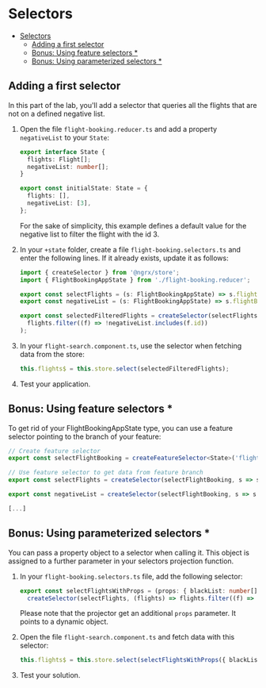 # Selectors

- [Selectors](#selectors)
  - [Adding a first selector](#adding-a-first-selector)
  - [Bonus: Using feature selectors \*](#bonus-using-feature-selectors-)
  - [Bonus: Using parameterized selectors \*](#bonus-using-parameterized-selectors-)

## Adding a first selector

In this part of the lab, you'll add a selector that queries all the flights that are not on a defined negative list.

1. Open the file `flight-booking.reducer.ts` and add a property `negativeList` to your `State`:

   ```typescript
   export interface State {
     flights: Flight[];
     negativeList: number[];
   }

   export const initialState: State = {
     flights: [],
     negativeList: [3],
   };
   ```

   For the sake of simplicity, this example defines a default value for the negative list to filter the flight with the id 3.

2. In your `+state` folder, create a file `flight-booking.selectors.ts` and enter the following lines. If it already exists, update it as follows:

   ```typescript
   import { createSelector } from '@ngrx/store';
   import { FlightBookingAppState } from './flight-booking.reducer';

   export const selectFlights = (s: FlightBookingAppState) => s.flightBooking.flights;
   export const negativeList = (s: FlightBookingAppState) => s.flightBooking.negativeList;

   export const selectedFilteredFlights = createSelector(selectFlights, negativeList, (flights, negativeList) =>
     flights.filter((f) => !negativeList.includes(f.id))
   );
   ```

3. In your `flight-search.component.ts`, use the selector when fetching data from the store:

   ```typescript
   this.flights$ = this.store.select(selectedFilteredFlights);
   ```

4. Test your application.

## Bonus: Using feature selectors \*

To get rid of your FlightBookingAppState type, you can use a feature selector pointing to the branch of your feature:

```TypeScript
// Create feature selector
export const selectFlightBooking = createFeatureSelector<State>('flightBooking');

// Use feature selector to get data from feature branch
export const selectFlights = createSelector(selectFlightBooking, s => s.flights);

export const negativeList = createSelector(selectFlightBooking, s => s.negativeList);

[...]
```

## Bonus: Using parameterized selectors \*

You can pass a property object to a selector when calling it. This object is assigned to a further parameter in your selectors projection function.

1. In your `flight-booking.selectors.ts` file, add the following selector:

   ```typescript
   export const selectFlightsWithProps = (props: { blackList: number[] }) =>
     createSelector(selectFlights, (flights) => flights.filter((f) => !props.blackList.includes(f.id)));
   ```

   Please note that the projector get an additional `props` parameter. It points to a dynamic object.

2. Open the file `flight-search.component.ts` and fetch data with this selector:

   ```typescript
   this.flights$ = this.store.select(selectFlightsWithProps({ blackList: [3] }));
   ```

3. Test your solution.
